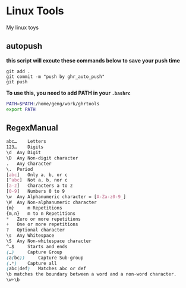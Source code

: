 # Linux Tools
My linux toys

## autopush

**this script will excute these commands below to save your push time**

```shell
git add .
git commit -m "push by ghr_auto_push"
git push
```

**To use this, you need to add PATH in your `.bashrc`**

```bash
PATH=$PATH:/home/geng/work/ghrtools
export PATH
```

## RegexManual

```css
abc… 	Letters
123… 	Digits
\d 	Any Digit
\D 	Any Non-digit character
. 	Any Character
\. 	Period
[abc] 	Only a, b, or c
[^abc] 	Not a, b, nor c
[a-z] 	Characters a to z
[0-9] 	Numbers 0 to 9
\w 	Any Alphanumeric character = [A-Za-z0-9_]
\W 	Any Non-alphanumeric character
{m} 	m Repetitions
{m,n} 	m to n Repetitions
* 	Zero or more repetitions
+ 	One or more repetitions
? 	Optional character
\s 	Any Whitespace
\S 	Any Non-whitespace character
^…$ 	Starts and ends
(…) 	Capture Group
(a(bc)) 	Capture Sub-group
(.*) 	Capture all
(abc|def) 	Matches abc or def
\b matches the boundary between a word and a non-word character.
\w+\b
```

